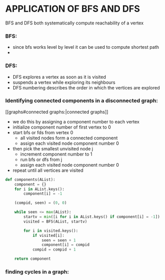 # APPLICATION OF BFS AND DFS

BFS and DFS both systematically compute reachability of a vertex
### BFS:
* since bfs works level by level it can be used to compute shortest path
* 

### DFS:
* DFS explores a vertex as soon as it is visited 
* suspends a vertex while exploring its neighbours
* DFS numbering describes the order in which the vertices are explored


### Identifying connected components in a disconnected graph:
[[graphs#connected graphs:|connected graphs]] 
* we do this by assigning a component number to each vertex
* initialize component number of first vertex to 0
* start bfs or fds from vertex 0
    * all visited nodes form a connected component
    * assign each visited node component number 0
* then pick the smallest unvisited node j
    * increment component number to 1
    * run bfs or dfs from j
    * assign each visited node component number 0
* repeat until all vertices are visited

```python
def components(AList):
    component = {}
    for i in AList.keys():
        component[i] = -1

    (compid, seen) = (0, 0)

    while seen <= max(AList):
        startv = min([i for i in AList.keys() if component[i] = -1])
        visited = BFS(AList, startv)

        for i in visited.keys():
            if visited[i]:
                seen = seen + 1
                component[i] = compid
            compid = compid + 1

    return component
```

### finding cycles in a graph:


